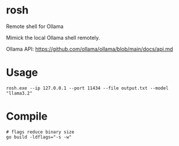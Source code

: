 # rosh
Remote shell for Ollama

Mimick the local Ollama shell remotely.  

Ollama API: https://github.com/ollama/ollama/blob/main/docs/api.md  

# Usage
```
rosh.exe --ip 127.0.0.1 --port 11434 --file output.txt --model "llama3.2"
```

# Compile
```
# flags reduce binary size
go build -ldflags="-s -w"
```